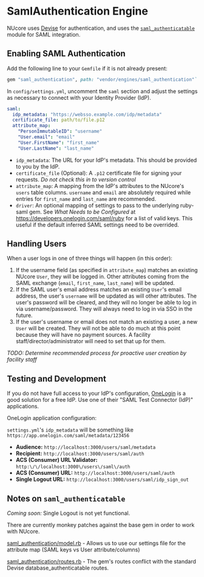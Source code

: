 # SamlAuthentication Engine

NUcore uses [Devise](https://github.com/plataformatec/devise) for authentication,
and uses the [`saml_authenticatable`](https://github.com/apokalipto/devise_saml_authenticatable)
module for SAML integration.

## Enabling SAML Authentication

Add the following line to your `Gemfile` if it is not already present:

```ruby
gem "saml_authentication", path: "vendor/engines/saml_authentication"`
```

In `config/settings.yml`, uncomment the `saml` section and adjust the settings
as necessary to connect with your Identity Provider (IdP).

```yaml
saml:
  idp_metadata: "https://websso.example.com/idp/metadata"
  certificate_file: path/to/file.p12
  attribute_map:
    "PersonImmutableID": "username"
    "User.email": "email"
    "User.FirstName": "first_name"
    "User.LastName": "last_name"
```

* `idp_metadata`: The URL for your IdP's metadata. This should be provided to you by the IdP.
* `certificate_file` (Optional): A `.p12` certificate file for signing your requests.
  _Do not check this in to version control_
* `attribute_map`: A mapping from the IdP's attributes to the NUcore's `users` table
  columns. `username` and `email` are absolutely required while entries for `first_name`
  and `last_name` are recommended.
* `driver`: An optional mapping of settings to pass to the underlying ruby-saml
  gem. See *What Needs to be Configured* at https://developers.onelogin.com/saml/ruby
  for a list of valid keys. This useful if the default inferred SAML settings
  need to be overrided.

## Handling Users

When a user logs in one of three things will happen (in this order):

1. If the username field (as specified in `attribute_map`) matches an existing
   NUcore `User`, they will be logged in. Other attributes coming from the SAML
   exchange (`email`, `first_name`, `last_name`) will be updated.
2. If the SAML user's email address matches an existing `User`'s email address,
   the user's `username` will be updated as will other attributes. The user's
   password will be cleared, and they will no longer be able to log in via
   username/password. They will always need to log in via SSO in the future.
3. If the user's username or email does not match an existing a user, a new `User`
   will be created. They will not be able to do much at this point because they
   will have no payment sources. A facility staff/director/administrator will need
   to set that up for them.

_TODO: Determine recommended process for proactive user creation by facility staff_

## Testing and Development

If you do not have full access to your IdP's configuration, [OneLogin](https://www.onelogin.com/)
is a good solution for a free IdP. Use one of their "SAML Test Connector (IdP)"
applications.

OneLogin application configuration:

`settings.yml`'s `idp_metadata` will be something like `https://app.onelogin.com/saml/metadata/123456`

* **Audience:** `http://localhost:3000/users/saml/metadata`
* **Recipient:** `http://localhost:3000/users/saml/auth`
* **ACS (Consumer) URL Validator:** `http:\/\/localhost:3000\/users\/saml\/auth`
* **ACS (Consumer) URL:** `http://localhost:3000/users/saml/auth`
* **Single Logout URL:** `http://localhost:3000/users/saml/idp_sign_out`

## Notes on `saml_authenticatable`

_Coming soon:_ Single Logout is not yet functional.

There are currently monkey patches against the base gem in order to work with NUcore.

[saml_authentication/model.rb](lib/saml_authentication/model.rb) - Allows us to use
our settings file for the attribute map (SAML keys vs User attribute/columns)

[saml_authentication/routes.rb](lib/saml_authentication/routes.rb) - The gem's
routes conflict with the standard Devise database_authenticatable routes.
